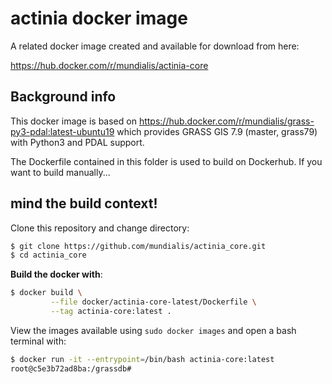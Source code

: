 # actinia docker image

A related docker image created and available for download from here:

https://hub.docker.com/r/mundialis/actinia-core

## Background info

This docker image is based on https://hub.docker.com/r/mundialis/grass-py3-pdal:latest-ubuntu19 which provides GRASS GIS 7.9 (master, grass79) with Python3 and PDAL support.

The Dockerfile contained in this folder is used to build on Dockerhub.
If you want to build manually...
## mind the build context!

Clone this repository and change directory:

```bash
$ git clone https://github.com/mundialis/actinia_core.git
$ cd actinia_core
```

__Build the docker with__:

```bash
$ docker build \
         --file docker/actinia-core-latest/Dockerfile \
         --tag actinia-core:latest .
```

View the images available using `sudo docker images` and open a bash terminal with:

```bash
$ docker run -it --entrypoint=/bin/bash actinia-core:latest
root@c5e3b72ad8ba:/grassdb#
```
